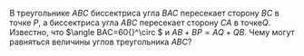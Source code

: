 В треугольнике $ABC$ биссектриса угла $BAC$ пересекает сторону $BC$ в точке $P$, а биссектриса угла $ABC$ пересекает сторону $CA$ в точке$Q$. Известно, что $\angle BAC=60{}^\circ $ и $AB+BP=AQ+QB$. Чему могут равняться величины углов треугольника $ABC$?